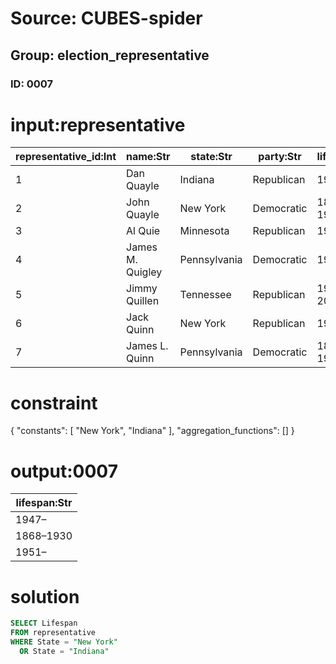 # Source: CUBES-spider
## Group: election_representative
### ID: 0007

# input:representative

| representative_id:Int | name:Str | state:Str | party:Str | lifespan:Str |
|---|---|---|---|---|
| 1 | Dan Quayle | Indiana | Republican | 1947– |
| 2 | John Quayle | New York | Democratic | 1868–1930 |
| 3 | Al Quie | Minnesota | Republican | 1923– |
| 4 | James M. Quigley | Pennsylvania | Democratic | 1918– |
| 5 | Jimmy Quillen | Tennessee | Republican | 1916–2003 |
| 6 | Jack Quinn | New York | Republican | 1951– |
| 7 | James L. Quinn | Pennsylvania | Democratic | 1875–1960 |

# constraint

{
  "constants": [
    "New York",
    "Indiana"
  ],
  "aggregation_functions": []
}

# output:0007

| lifespan:Str |
|---|
| 1947– |
| 1868–1930 |
| 1951– |

# solution

```sql
SELECT Lifespan
FROM representative
WHERE State = "New York"
  OR State = "Indiana"
```
